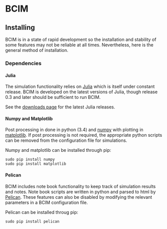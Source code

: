 BCIM
====

## Installing

BCIM is in a state of rapid development so the installation and stability of 
some features may not be reliable at all times. Nevertheless, here is the
general method of installation.

### Dependencies

#### Julia

The simulation functionality relies on [Julia](http://julialang.org/) which is
itself under constant release. BCIM is developed on the latest versions of
Julia, though release 0.3 and later should be sufficient to run BCIM.

See the [downloads page](http://julialang.org/downloads/) for the latest
Julia releases.

#### Numpy and Matplotlib

Post processing in done in python (3.4) and [numpy](www.numpy.org) with 
plotting in [matplotlib](http://matplotlib.org/). If post processing is not
required, the appropriate python scripts can be removed from the configuration
file for simulations.

Numpy and matplotlib can be installed through pip:

    sudo pip install numpy
    sudo pip install matplotlib

#### Pelican

BCIM includes note book functionality to keep track of simulation results and
notes. Note book scripts are written in python and parsed to html by 
[Pelican](http://blog.getpelican.com/). These features can also be disabled
by modifying the relevant parameters in a BCIM configuration file.

Pelican can be installed throug pip:

    sudo pip install pelican 
